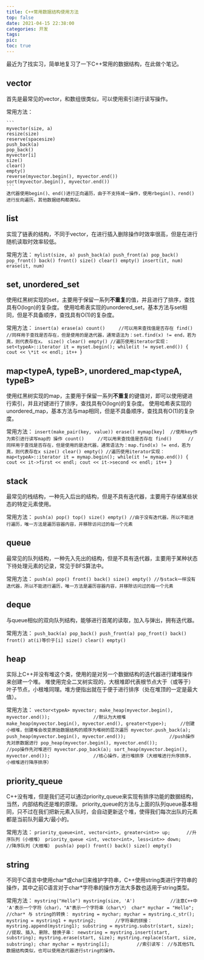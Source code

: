 ```yaml
---
title: C++常用数据结构使用方法
top: false
date: 2021-04-15 22:38:00
categories: 开发
tags:
pic:
toc: true
---
```


最近为了找实习，简单地复习了一下C++常用的数据结构，在此做个笔记。

## vector<typeA> ##

首先是最常见的vector，和数组很类似，可以使用索引进行读写操作。

常用方法：

	```
	myvector(size, a)
	resize(size)
	reserve(spacesize)
	push_back(a)
	pop_back()
	myvector[i]
	size()
	clear()
	empty()
	reverse(myvector.begin(), myvector.end())
	sort(myvector.begin(), myvector.end())
	```
	迭代器使用begin()、end()进行正向遍历，由于不支持减一操作，使用rbegin()、rend()进行反向遍历，其他数据结构都类似。

## list<typeA> ##

实现了链表的结构，不同于vector，在进行插入删除操作时效率很高，但是在进行随机读取时效率较低。

常用方法：
	```
	mylist(size, a)
	push_back(a)
	push_front(a)
	pop_back()
	pop_front()
	back()
	front()
	size()
	clear()
	empty()
	insert(it, num)
	erase(it, num)
	```

## set<typeA>, unordered_set<typeA> ##

使用红黑树实现的set，主要用于保留一系列**不重复**的值，并且进行了排序，查找具有O(logn)的复杂度。
使用哈希表实现的unordered_set，基本方法与set相同，但是不具备顺序，查找具有O(1)的复杂度。

常用方法：
	```
	insert(a)
	erase(a)
	count()		//可以用来查找值是否存在
	find()		//同样用于查找是否存在，但是使用的是迭代器，通常语法为：set.find(x) != end，若为真，则代表存在x。
	size()
	clear()
	empty()
	//遍历使用iterator实现：
	set<typeA>::iterator it = myset.begin();
	while(it != myset.end())
	{
		cout << \*it << endl;
		it++
	}
	```

## map<typeA, typeB>, unordered_map<typeA, typeB> ##

使用红黑树实现的map，主要用于保留一系列**不重复**的键值对，即可以使用键进行索引，并且对键进行了排序，查找具有O(logn)的复杂度。
使用哈希表实现的unordered_map，基本方法与map相同，但是不具备顺序，查找具有O(1)的复杂度。

常用方法：
	```
	insert(make_pair(key, value))
	erase()
	mymap[key]	//使用key作为索引进行读写map的 操作
	count()		//可以用来查找值是否存在
	find()		//同样用于查找是否存在，但是使用的是迭代器，通常语法为：map.find(x) != end，若为真，则代表存在x
	size()
	clear()
	empty()
	//遍历使用iterator实现：
	map<typeA>::iterator it = mymap.begin();
	while(it != mymap.end())
	{
		cout << it->first << endl;
		cout << it->second << endl;
		it++
	}
	```

## stack<typeA> ##

最常见的栈结构，一种先入后出的结构，但是不具有迭代器，主要用于存储某些状态的特定元素使用。

常用方法：
	```
	push(a)
	pop()
	top()
	size()
	empty()
	//由于没有迭代器，所以不能进行遍历，唯一方法是遍历容器内容，并移除访问过的每一个元素
	```
	
## queue<typeA> ##

最常见的队列结构，一种先入先出的结构，但是不具有迭代器，主要用于某种状态下待处理元素的记录，常见于BFS算法中。

常用方法：
	```
	push(a)
	pop()
	front()
	back()
	size()
	empty()
	//与stack一样没有迭代器，所以不能进行遍历，唯一方法是遍历容器内容，并移除访问过的每一个元素
	```
	
## deque<typeA> ##

与queue相似的双向队列结构，能够进行首尾的读取，加入与弹出，拥有迭代器。

常用方法：
	```
	push_back(a)
	pop_back()
	push_front(a)
	pop_front()
	back()
	front()
	at(i)等价于[i]
	size()
	clear()
	empty()
	```

## heap ##

实际上C++并没有堆这个类，使用的是对另一个数据结构的迭代器进行建堆操作来创建一个堆。
堆使用完全二叉树实现的，大根堆即代表根节点大于（或等于）叶子节点，小根堆同理。堆方便指出就在于便于进行排序（处在堆顶的一定是最大值）。

常用方法：
	```
	vector<typeA> myvector;
	make_heap(myvector.begin(), myvector.end());				//默认为大根堆
	make_heap(myvector.begin(), myvector.end(), greater<type>);		//创建小根堆，创建堆会改变原始数据结构的顺序为堆树的层次遍历
	myvector.push_back(a);
	push_heap(myvector.begin(), myvector.end());				//push操作先对原数据进行
	pop_heap(myvector.begin(), myvector.end());				//pop操作先对堆进行
	myvector.pop_back(a);
	sort_heap(myvector.begin(), myvector.end());				//核心操作，进行堆排序（大根堆进行升序排序，小根堆进行降序排序）
	```

## priority_queue ##

C++没有堆，但是我们还可以通过priority_queue来实现有排序功能的数据结构，当然，内部结构还是堆的原理。
priority_queue的方法与上面的队列queue基本相同，只不过在我们把新元素入队时，会自动更新这个堆，使得我们每次出队的元素都是当前队列最大/最小的。
	
常用方法：
	```
	priority_queue<int, vector<int>, greater<int>> up;		//升序队列（小根堆）
	priority_queue <int, vector<int>, less<int>> down;		//降序队列（大根堆）
	push(a)
	pop()
	front()
	back()
	size()
	empty()
	```

## string ##

不同于C语言中使用char\*或char[]来维护字符串，C++使用string类进行字符串的操作，其中之前C语言对于char\*字符串的操作方法大多数也适用于string类型。

常用方法：
	```
	mystring("Hello")
	mystring(size, 'A')				//注意C++中 'A'表示一个字符（char），"A"表示一个字符串（char\*）
	char* mychar = "Hello";				//char* 与 string的转换：
	mystring = mychar;
	mychar = mystring.c_str();
	mystring = mystring1 + mystring2;		//字符串的拼接：
	mystring.append(mystring1);
	substring = mystring.substr(start, size);	//提取、插入、删除、替换子串：
	newstring = mystring.insert(start, substring);
	mystring.erase(start, size);
	mystring.replace(start, size, substring);
	char mychar = mystring[i];			//索引读写：
	//与其他STL数据结构类似，也可以使用迭代器进行string的操作。
	```
